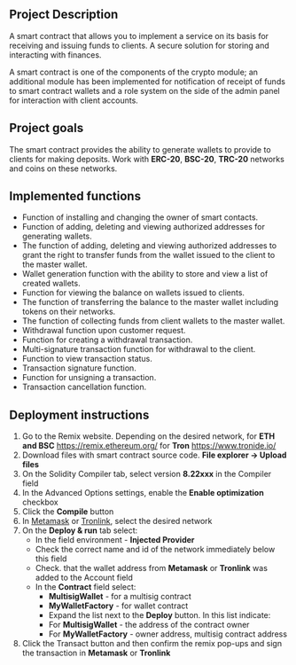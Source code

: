 ## Project Description

A smart contract that allows you to implement a service on its basis for receiving and issuing funds to clients. A secure solution for storing and interacting with finances.

A smart contract is one of the components of the crypto module; an additional module has been implemented for notification of receipt of funds to smart contract wallets and a role system on the side of the admin panel for interaction with client accounts.

## Project goals

The smart contract provides the ability to generate wallets to provide to clients for making deposits. Work with **ERC-20**, **BSC-20**, **TRC-20** networks and coins on these networks.

## Implemented functions

- Function of installing and changing the owner of smart contacts.
- Function of adding, deleting and viewing authorized addresses for generating wallets.
- The function of adding, deleting and viewing authorized addresses to grant the right to transfer funds from the wallet issued to the client to the master wallet.
- Wallet generation function with the ability to store and view a list of created wallets.
- Function for viewing the balance on wallets issued to clients.
- The function of transferring the balance to the master wallet including tokens on their networks.
- The function of collecting funds from client wallets to the master wallet.
- Withdrawal function upon customer request.
- Function for creating a withdrawal transaction.
- Multi-signature transaction function for withdrawal to the client.
- Function to view transaction status.
- Transaction signature function.
- Function for unsigning a transaction.
- Transaction cancellation function.

## Deployment instructions

1.  Go to the Remix website. Depending on the desired network, for **ETH and BSC** https://remix.ethereum.org/ for **Tron** https://www.tronide.io/
2. Download files with smart contract source code. **File explorer -> Upload files**
3. On the Solidity Compiler tab, select version **8.22xxx** in the Compiler field
4. In the Advanced Options settings, enable the **Enable optimization** checkbox
5. Click the **Compile** button
6. In [Metamask](https://metamask.io/ "Metamask") or [Tronlink](https://www.tronlink.org/ "Tronlink"), select the desired network
7. On the **Deploy & run** tab select:
	- In the field environment - **Injected Provider**
	- Check the correct name and id of the network immediately below this field
	- Check. that the wallet address from **Metamask** or **Tronlink** was added to the Account field
	- In the **Contract** field select:
		- **MultisigWallet** - for a multisig contract
		- **MyWalletFactory** - for wallet contract
		- Expand the list next to the **Deploy** button. In this list indicate:
		- For **MultisigWallet** - the address of the contract owner
		- For **MyWalletFactory** - owner address, multisig contract address
8. Click the Transact button and then confirm the remix pop-ups and sign the transaction in **Metamask** or **Tronlink**

